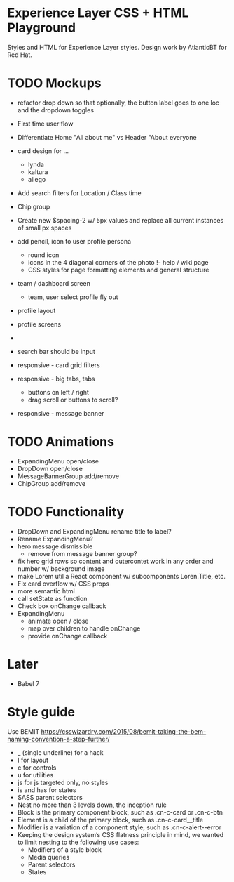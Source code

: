# Experience Layer CSS + HTML Playground

Styles and HTML for Experience Layer styles.
Design work by AtlanticBT for Red Hat.

# TODO Mockups

- refactor drop down so that optionally, the button label goes to one loc and the dropdown toggles
- First time user flow
- Differentiate Home "All about me" vs Header "About everyone
- card design for ...
    - lynda
    - kaltura
    - allego
- Add search filters for Location / Class time

- Chip group
- Create new $spacing-2 w/ 5px values and replace all current instances of small px spaces
- add pencil, icon to user profile persona
    - round icon
    - icons in the 4 diagonal corners of the photo
!- help / wiki page
    - CSS styles for page formatting elements and general structure
- team / dashboard screen
    - team, user select profile fly out
- profile layout
- profile screens
- <dialog> ? modal pop up / feedback
- search bar should be input
- responsive - card grid filters
- responsive - big tabs, tabs
    - buttons on left / right
    - drag scroll or buttons to scroll?
- responsive - message banner

# TODO Animations

- ExpandingMenu open/close
- DropDown open/close
- MessageBannerGroup add/remove
- ChipGroup add/remove

# TODO Functionality

- DropDown and ExpandingMenu rename title to label?
- Rename ExpandingMenu?
- hero message dismissible
    - remove from message banner group?
- fix hero grid rows so content and outercontet work in any order and number w/ background image
- make Lorem util a React component w/ subcomponents Loren.Title, etc.
- Fix card overflow w/ CSS props
- more semantic html
- call setState as function
- Check box onChange callback
- ExpandingMenu
    - animate open / close
    - map over children to handle onChange
    - provide onChange callback

# Later

- Babel 7

# Style guide

Use BEMIT
https://csswizardry.com/2015/08/bemit-taking-the-bem-naming-convention-a-step-further/
- _ (single underline) for a hack
- l for layout
- c for controls
- u for utilities
- js for js targeted only, no styles
- is and has for states
- SASS parent selectors
- Nest no more than 3 levels down, the inception rule
- Block is the primary component block, such as .cn-c-card or .cn-c-btn
- Element is a child of the primary block, such as .cn-c-card__title
- Modifier is a variation of a component style, such as .cn-c-alert--error
- Keeping the design system’s CSS flatness principle in mind, we wanted to limit nesting to the following use cases:
  - Modifiers of a style block
  - Media queries
  - Parent selectors
  - States
